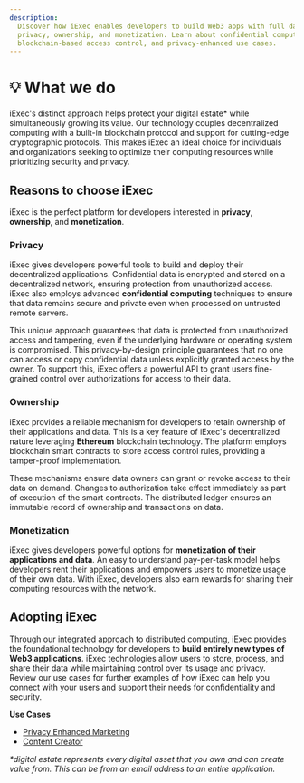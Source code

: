 ```yaml
---
description:
  Discover how iExec enables developers to build Web3 apps with full data
  privacy, ownership, and monetization. Learn about confidential computing,
  blockchain-based access control, and privacy-enhanced use cases.
---
```


# 💡 What we do

iExec's distinct approach helps protect your digital estate\* while
simultaneously growing its value. Our technology couples decentralized computing
with a built-in blockchain protocol and support for cutting-edge cryptographic
protocols. This makes iExec an ideal choice for individuals and organizations
seeking to optimize their computing resources while prioritizing security and
privacy.

## Reasons to choose iExec

iExec is the perfect platform for developers interested in **privacy**,
**ownership**, and **monetization**.

### Privacy

iExec gives developers powerful tools to build and deploy their decentralized
applications. Confidential data is encrypted and stored on a decentralized
network, ensuring protection from unauthorized access. iExec also employs
advanced **confidential computing** techniques to ensure that data remains
secure and private even when processed on untrusted remote servers.

This unique approach guarantees that data is protected from unauthorized access
and tampering, even if the underlying hardware or operating system is
compromised. This privacy-by-design principle guarantees that no one can access
or copy confidential data unless explicitly granted access by the owner. To
support this, iExec offers a powerful API to grant users fine-grained control
over authorizations for access to their data.

### Ownership

iExec provides a reliable mechanism for developers to retain ownership of their
applications and data. This is a key feature of iExec's decentralized nature
leveraging **Ethereum** blockchain technology. The platform employs blockchain
smart contracts to store access control rules, providing a tamper-proof
implementation.

These mechanisms ensure data owners can grant or revoke access to their data on
demand. Changes to authorization take effect immediately as part of execution of
the smart contracts. The distributed ledger ensures an immutable record of
ownership and transactions on data.

### Monetization

iExec gives developers powerful options for **monetization of their applications
and data**. An easy to understand pay-per-task model helps developers rent their
applications and empowers users to monetize usage of their own data. With iExec,
developers also earn rewards for sharing their computing resources with the
network.

## Adopting iExec

Through our integrated approach to distributed computing, iExec provides the
foundational technology for developers to **build entirely new types of Web3
applications**. iExec technologies allow users to store, process, and share
their data while maintaining control over its usage and privacy. Review our use
cases for further examples of how iExec can help you connect with your users and
support their needs for confidentiality and security.

**Use Cases**

- [Privacy Enhanced Marketing](./use-case-demo/privacy-enhancing-marketing.md)
- [Content Creator](./use-case-demo/content-creator.md)

_\*digital estate represents every digital asset that you own and can create
value from. This can be from an email address to an entire application._
